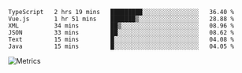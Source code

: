 <!--START_SECTION:waka-->

```text
TypeScript   2 hrs 19 mins   █████████░░░░░░░░░░░░░░░░   36.40 %
Vue.js       1 hr 51 mins    ███████▒░░░░░░░░░░░░░░░░░   28.88 %
XML          34 mins         ██▒░░░░░░░░░░░░░░░░░░░░░░   08.96 %
JSON         33 mins         ██░░░░░░░░░░░░░░░░░░░░░░░   08.62 %
Text         15 mins         █░░░░░░░░░░░░░░░░░░░░░░░░   04.08 %
Java         15 mins         █░░░░░░░░░░░░░░░░░░░░░░░░   04.05 %
```

<!--END_SECTION:waka-->

![Metrics](https://metrics.lecoq.io/TachibanaKimika?template=classic&base.activity=0&base.community=0&base.repositories=0&languages=1&isocalendar=1&isocalendar.duration=half-year&languages.limit=8&languages.sections=most-used&languages.colors=github&languages.threshold=0%25&languages.indepth=false&languages.recent.load=300&languages.recent.days=14&config.timezone=Asia%2FShanghai)
